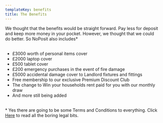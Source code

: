 ```yaml
---
templateKey: benefits
title: The Benefits
---
```

We thought that the benefits would be straight forward. Pay less for deposit and keep more money in your pocket. However, we thought that we could do better. So NoPosit also includes*<br/><br/>

*  £3000 worth of personal items cover
*  £2000 laptop cover
*  £500 tablet cover
*  £200 emergency purchases in the event of fire damage
*  £5000 accidental damage cover to Landlord fixtures and fittings
*  Free membership to our exclusive Premium Discount Club
*  The change to Win your households rent paid for you with our monthly draw
*  And more still being added
<br/><br/>

\* Yes there are going to be some Terms and Conditions to everything. Click [Here](/terms-and-conditions) to read all the boring legal bits.
